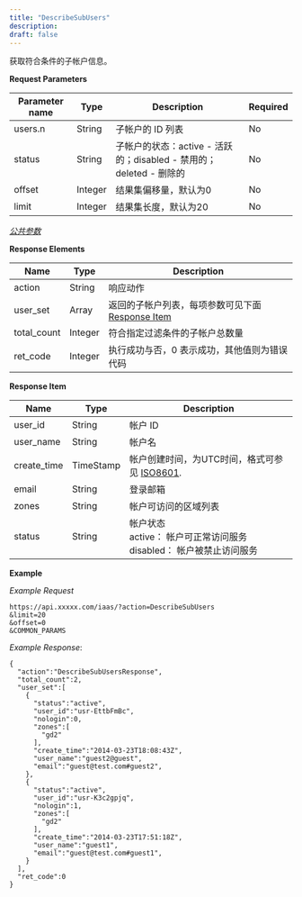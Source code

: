 ```yaml
---
title: "DescribeSubUsers"
description: 
draft: false
---
```




获取符合条件的子帐户信息。

**Request Parameters**

| Parameter name | Type | Description | Required |
| --- | --- | --- | --- |
| users.n | String | 子帐户的 ID 列表 | No |
| status | String | 子帐户的状态：active - 活跃的；disabled - 禁用的；deleted - 删除的 | No |
| offset | Integer | 结果集偏移量，默认为0 | No |
| limit | Integer | 结果集长度，默认为20 | No |

[_公共参数_](../../../parameters/)

**Response Elements**

| Name | Type | Description |
| --- | --- | --- |
| action | String | 响应动作 |
| user_set | Array | 返回的子帐户列表，每项参数可见下面 [Response Item](#response-item) |
| total_count | Integer | 符合指定过滤条件的子帐户总数量 |
| ret_code | Integer | 执行成功与否，0 表示成功，其他值则为错误代码 |

**Response Item**

| Name | Type | Description |
| --- | --- | --- |
| user_id | String | 帐户 ID |
| user_name | String | 帐户名 |
| create_time | TimeStamp | 帐户创建时间，为UTC时间，格式可参见 [ISO8601](http://www.w3.org/TR/NOTE-datetime). |
| email | String | 登录邮箱 |
| zones | String | 帐户可访问的区域列表 |
| status | String | 帐户状态<br/>active： 帐户可正常访问服务<br/>disabled： 帐户被禁止访问服务 |

**Example**

_Example Request_

```
https://api.xxxxx.com/iaas/?action=DescribeSubUsers
&limit=20
&offset=0
&COMMON_PARAMS
```

_Example Response_:

```
{
  "action":"DescribeSubUsersResponse",
  "total_count":2,
  "user_set":[
    {
      "status":"active",
      "user_id":"usr-EttbFmBc",
      "nologin":0,
      "zones":[
        "gd2"
      ],
      "create_time":"2014-03-23T18:08:43Z",
      "user_name":"guest2@guest",
      "email":"guest@test.com#guest2",
    },
    {
      "status":"active",
      "user_id":"usr-K3c2gpjq",
      "nologin":1,
      "zones":[
        "gd2"
      ],
      "create_time":"2014-03-23T17:51:18Z",
      "user_name":"guest1",
      "email":"guest@test.com#guest1",
    }
  ],
  "ret_code":0
}
```
